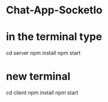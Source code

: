 # Chat-App-SocketIo

# in the terminal type
cd server
npm install
npm start
# new terminal
cd client
npm install
npm start
